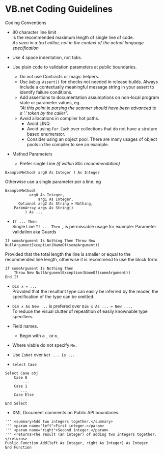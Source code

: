# VB.net Coding Guidelines
 
 Coding Conventions
 
 * 80 character line limit    
 Is the recommended maximum length of single line of code.    
*As seen in a text editor, not in the context of the actual language specification*

 * Use 4 space indentation, not tabs.
 
 * Use plain code to validation parameters at public boundaries.    
   * Do not use Contracts or magic helpers.
   * Use `Debug.Assert()` for checks not needed in release builds. Always include a contextually meaningful message string in your assert to identify failure conditions.
   * Add assertions to documentation assumptions on non-local program state or parameter values, eg.    
   	*"At this point in parsing the scanner should have been advanced to a '.' token by the caller".*
   * Avoid allocations in compiler hot paths.
     * Avoid LINQ
     * Avoid using `For Each` over collections that do not have a struture based enumerator.
     * Consider using an object pool. There are many usages of object pools in the compiler to see an example.
   
 * Method Parameters
   * Prefer single Line *(if within 80c recommendation)*    
```vbnet
ExampleMethod( arg0 As Integer ) As Integer
```
Otherwise use a single parameter per a line. eg
```vbnet
ExampleMethod(
	       arg0 As Integer,
               arg1 As Integer,
      Optional arg2 As String = Nothing,
    ParamArray args As String() 
	     ) As ...
```
  * `If ... Then`    
Single Line `If ... Then `, is permissable usage for example: Parameter validation aka Guards
```vbnet
If someArgument Is Nothing Then Throw New NullArgumentException(NameOf(someArgument))
```
Provided that the total length the line is smaller or equal to the recommended line length, otherwise it is recommend to use the block form.
```vbnet
If someArgument Is Nothing Then
    Throw New NullArgumentException(NameOf(someArgument))
End If
``` 

 * `Dim x = ...`    
 Provided that the resultant type can easily be inferred by the reader, the specification of the type can be omitted.
 * `Dim x As New ...` is prefered over `Dim x As ... = New ....`    
 To reduce the visual clutter of repeatition of easily knownable type specifiers.

 * Field names.
   * Begin with a `_` or `m_`
 * Where viable do not specify `Me.`
 * Use `IsNot` over `Not ... Is ...`
 
 
 * `Select Case`
```vbnet
Select Case obj
    Case 0
        ...
    Case 1
       ...
    Case Else
       ...
End Select
```

 * XML Document comments on Public API boundaries.
```vbnet
''' <summary>Add two integers together.</summary>
''' <param name="left">First integer.</param>
''' <param name="right">Second integer.</param>
''' <returns>The result (an integer) of adding two integers together.</returns>
Public Function Add(left As Integer, right As Integer) As Integer
End Function
```